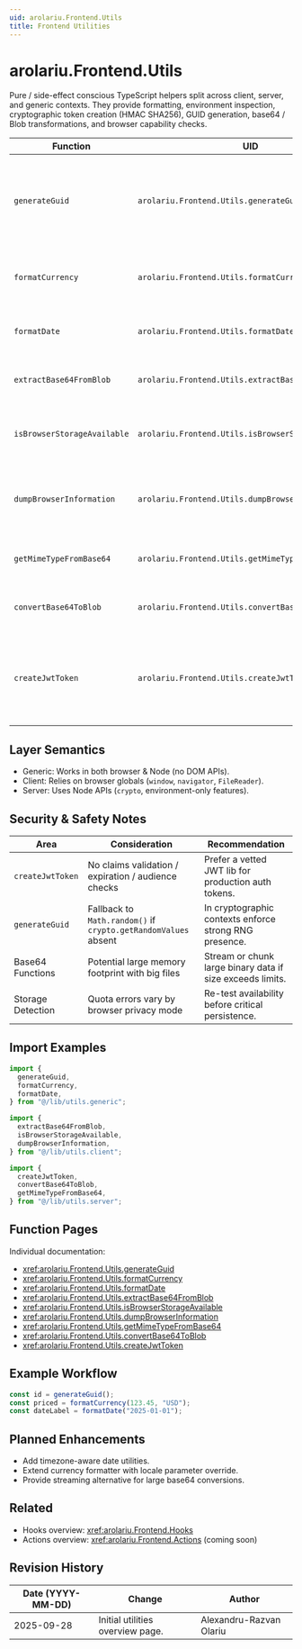 ```yaml
---
uid: arolariu.Frontend.Utils
title: Frontend Utilities
---
```


# arolariu.Frontend.Utils

Pure / side-effect conscious TypeScript helpers split across client, server, and generic contexts.
They provide formatting, environment inspection, cryptographic token creation (HMAC SHA256), GUID generation, base64 / Blob transformations, and browser capability checks.

| Function | UID | Layer | Purpose |
| -------- | --- | ----- | ------- |
| `generateGuid` | `arolariu.Frontend.Utils.generateGuid` | Generic | RFC 4122 style UUIDv4 string (non-crypto fallback supported). |
| `formatCurrency` | `arolariu.Frontend.Utils.formatCurrency` | Generic | Intl-based number-to-currency formatter. |
| `formatDate` | `arolariu.Frontend.Utils.formatDate` | Generic | Formats string / Date to `MMM DD, YYYY`. |
| `extractBase64FromBlob` | `arolariu.Frontend.Utils.extractBase64FromBlob` | Client | Reads a `Blob` (File) as a Data URL. |
| `isBrowserStorageAvailable` | `arolariu.Frontend.Utils.isBrowserStorageAvailable` | Client | Safely detects Web Storage availability. |
| `dumpBrowserInformation` | `arolariu.Frontend.Utils.dumpBrowserInformation` | Client | JSON snapshot of navigation + screen metrics. |
| `getMimeTypeFromBase64` | `arolariu.Frontend.Utils.getMimeTypeFromBase64` | Server | Extracts MIME from Data URL prefix. |
| `convertBase64ToBlob` | `arolariu.Frontend.Utils.convertBase64ToBlob` | Server | Converts base64 Data URL to `Blob`. |
| `createJwtToken` | `arolariu.Frontend.Utils.createJwtToken` | Server | Manual HMAC SHA256 JWT assembly (no expiration logic). |

## Layer Semantics

- Generic: Works in both browser & Node (no DOM APIs).
- Client: Relies on browser globals (`window`, `navigator`, `FileReader`).
- Server: Uses Node APIs (`crypto`, environment-only features).

## Security & Safety Notes

| Area | Consideration | Recommendation |
| ---- | ------------- | -------------- |
| `createJwtToken` | No claims validation / expiration / audience checks | Prefer a vetted JWT lib for production auth tokens. |
| `generateGuid` | Fallback to `Math.random()` if `crypto.getRandomValues` absent | In cryptographic contexts enforce strong RNG presence. |
| Base64 Functions | Potential large memory footprint with big files | Stream or chunk large binary data if size exceeds limits. |
| Storage Detection | Quota errors vary by browser privacy mode | Re-test availability before critical persistence. |

## Import Examples

```ts
import {
  generateGuid,
  formatCurrency,
  formatDate,
} from "@/lib/utils.generic";

import {
  extractBase64FromBlob,
  isBrowserStorageAvailable,
  dumpBrowserInformation,
} from "@/lib/utils.client";

import {
  createJwtToken,
  convertBase64ToBlob,
  getMimeTypeFromBase64,
} from "@/lib/utils.server";
```

## Function Pages

Individual documentation:
- <xref:arolariu.Frontend.Utils.generateGuid>
- <xref:arolariu.Frontend.Utils.formatCurrency>
- <xref:arolariu.Frontend.Utils.formatDate>
- <xref:arolariu.Frontend.Utils.extractBase64FromBlob>
- <xref:arolariu.Frontend.Utils.isBrowserStorageAvailable>
- <xref:arolariu.Frontend.Utils.dumpBrowserInformation>
- <xref:arolariu.Frontend.Utils.getMimeTypeFromBase64>
- <xref:arolariu.Frontend.Utils.convertBase64ToBlob>
- <xref:arolariu.Frontend.Utils.createJwtToken>

## Example Workflow

```ts
const id = generateGuid();
const priced = formatCurrency(123.45, "USD");
const dateLabel = formatDate("2025-01-01");
```

## Planned Enhancements

- Add timezone-aware date utilities.
- Extend currency formatter with locale parameter override.
- Provide streaming alternative for large base64 conversions.

## Related

- Hooks overview: <xref:arolariu.Frontend.Hooks>
- Actions overview: <xref:arolariu.Frontend.Actions> (coming soon)

## Revision History

| Date (YYYY-MM-DD) | Change | Author |
| ----------------- | ------ | ------ |
| 2025-09-28 | Initial utilities overview page. | Alexandru-Razvan Olariu |
